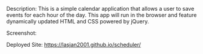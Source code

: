 Description:
 This is a simple calendar application that allows a user to save events for each hour of the day. This app will run in the browser and feature dynamically updated HTML and CSS powered by jQuery.

 Screenshot:




 Deployed Site:
 https://lasjan2001.github.io/scheduler/
 
